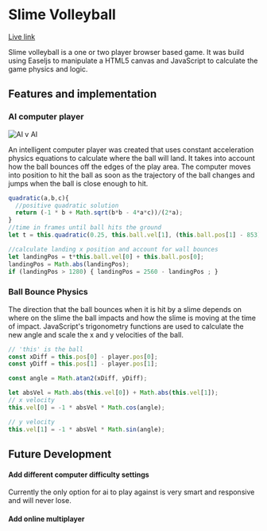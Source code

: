 # Slime Volleyball
[Live link](https://mazuolas.github.io/slime-volleyball/)

Slime volleyball is a one or two player browser based game.  It was build using Easeljs to manipulate a HTML5 canvas and JavaScript to calculate the game physics and logic.

## Features and implementation

### AI computer player
![AI v AI](./docs/slime_ai.gif)

An intelligent computer player was created that uses constant acceleration physics equations to calculate where the ball will land. It takes into account how the ball bounces off the edges of the play area.  The computer moves into position to hit the ball as soon as the trajectory of the ball changes and jumps when the ball is close enough to hit.  

``` JavaScript
quadratic(a,b,c){
  //positive quadratic solution
  return (-1 * b + Math.sqrt(b*b - 4*a*c))/(2*a);
}
//time in frames until ball hits the ground
let t = this.quadratic(0.25, this.ball.vel[1], (this.ball.pos[1] - 853))

//calculate landing x position and account for wall bounces
let landingPos = t*this.ball.vel[0] + this.ball.pos[0];
landingPos = Math.abs(landingPos);
if (landingPos > 1280) { landingPos = 2560 - landingPos ; }
```


### Ball Bounce Physics

The direction that the ball bounces when it is hit by a slime depends on where on the slime the ball impacts and how the slime is moving at the time of impact.  JavaScript's trigonometry functions are used to calculate the new angle and scale the x and y velocities of the ball.

``` JavaScript
// 'this' is the ball
const xDiff = this.pos[0] - player.pos[0];
const yDiff = this.pos[1] - player.pos[1];

const angle = Math.atan2(xDiff, yDiff);

let absVel = Math.abs(this.vel[0]) + Math.abs(this.vel[1]);
// x velocity
this.vel[0] = -1 * absVel * Math.cos(angle);

// y velocity
this.vel[1] = -1 * absVel * Math.sin(angle);
```


## Future Development

#### Add different computer difficulty settings
Currently the only option for ai to play against is very smart and responsive and will never lose.  

#### Add online multiplayer
